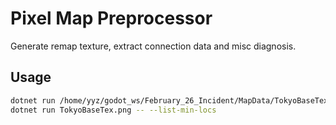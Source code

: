 # Pixel Map Preprocessor

Generate remap texture, extract connection data and misc diagnosis.

## Usage

```bash
dotnet run /home/yyz/godot_ws/February_26_Incident/MapData/TokyoBaseTex.png
dotnet run TokyoBaseTex.png -- --list-min-locs
```

